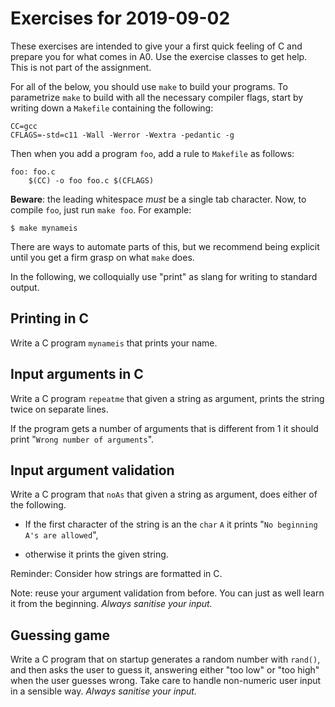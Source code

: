 # Exercises for 2019-09-02

These exercises are intended to give your a first quick feeling of C
and prepare you for what comes in A0. Use the exercise classes to get
help.  This is not part of the assignment.

For all of the below, you should use `make` to build your programs. To
parametrize `make` to build with all the necessary compiler flags, start by
writing down a `Makefile` containing the following:

```
CC=gcc
CFLAGS=-std=c11 -Wall -Werror -Wextra -pedantic -g
```

Then when you add a program `foo`, add a rule to `Makefile` as
follows:

```
foo: foo.c
	$(CC) -o foo foo.c $(CFLAGS)
```

**Beware**: the leading whitespace *must* be a single tab character.
Now, to compile `foo`, just run `make foo`. For example:

```
$ make mynameis
```

There are ways to automate parts of this, but we recommend being
explicit until you get a firm grasp on what `make` does.

In the following, we colloquially use "print" as slang for writing to
standard output.

## Printing in C

Write a C program `mynameis` that prints your name.

## Input arguments in C

Write a C program `repeatme` that given a string as argument, prints
the string twice on separate lines.

If the program gets a number of arguments that is different from 1 it
should print "`Wrong number of arguments`".

## Input argument validation

Write a C program that `noAs` that given a string as argument, does
either of the following.

  * If the first character of the string is an the `char` `A` it
    prints "`No beginning A's are allowed`",

  * otherwise it prints the given string.

Reminder: Consider how strings are formatted in C.

Note: reuse your argument validation from before. You can just as well
learn it from the beginning. _Always sanitise your input._

## Guessing game

Write a C program that on startup generates a random number with
`rand()`, and then asks the user to guess it, answering either "too
low" or "too high" when the user guesses wrong.  Take care to handle
non-numeric user input in a sensible way.  _Always sanitise your
input._
